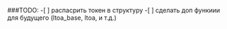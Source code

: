 ###TODO:
    -[ ] распасрить токен в структуру
	-[ ] сделать доп функиии для будущего (ltoa_base, ltoa, и т.д.)
